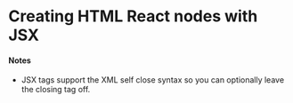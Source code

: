 # Creating HTML React nodes with JSX



#### Notes

* JSX tags support the XML self close syntax so you can optionally leave the closing tag off.







